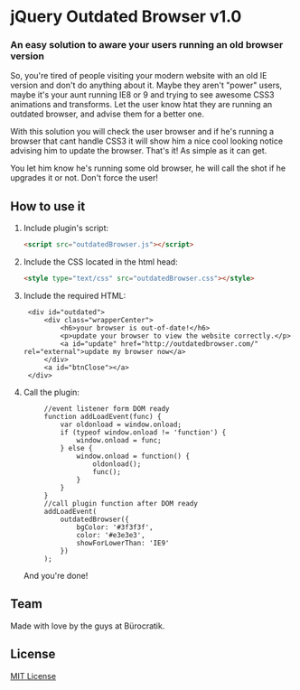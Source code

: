 # jQuery Outdated Browser v1.0

### An easy solution to aware your users running an old browser version

So, you're tired of people visiting your modern website with an old IE version and don't do anything about it. Maybe they aren't "power" users, maybe it's your aunt running IE8 or 9 and trying to see awesome CSS3 animations and transforms. Let the user know htat they are running an outdated browser, and advise them for a better one. 

With this solution you will check the user browser and if he's running a browser that cant handle CSS3 it will show him a nice cool looking notice advising him to update the browser. That's it! As simple as it can get.

You let him know he's running some old browser, he will call the shot if he upgrades it or not. Don't force the user!

## How to use it


1. Include plugin's script:

	```html
	<script src="outdatedBrowser.js"></script>
	```

4. Include the CSS located in the html head:

	```html
	<style type="text/css" src="outdatedBrowser.css"></style>
	```

5. Include the required HTML:
 
	    <div id="outdated">
            <div class="wrapperCenter">
                <h6>your browser is out-of-date!</h6>
                <p>update your browser to view the website correctly.</p>
                <a id="update" href="http://outdatedbrowser.com/" rel="external">update my browser now</a>
            </div>
            <a id="btnClose"></a>
        </div>

6. Call the plugin:

			//event listener form DOM ready
			function addLoadEvent(func) {
			    var oldonload = window.onload;
			    if (typeof window.onload != 'function') {
			        window.onload = func;
			    } else {
			        window.onload = function() {
			            oldonload();
			            func();
			        }
			    }
			}
			//call plugin function after DOM ready
			addLoadEvent(
				outdatedBrowser({
					bgColor: '#3f3f3f',
					color: '#e3e3e3',
					showForLowerThan: 'IE9'
				})
			);

	And you're done!

<!--## Structure

The basic structure of the project is given in the following way:


	├── demo/
	│   └── index.html
	├── imgs/
	│   └── outdatedBrowser-close.gif
	├── src/
	│   ├── jquery.easing.1.3.min.js
	│   ├── jquery.min.js
	│   ├── jquery.outdatedBrowser.js
	│   ├── jquery.outdatedBrowser.min.js
	│   └── outdatedBrowser.css-->


## Team

Made with love by the guys at Bürocratik.


## License

[MIT License](http://zenorocha.mit-license.org/)
